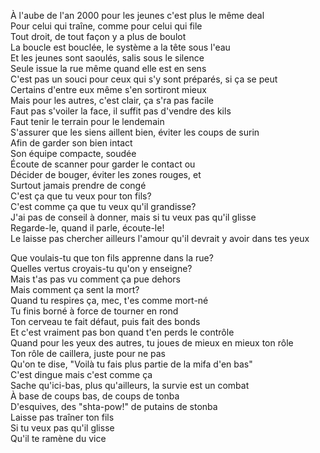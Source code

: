 À l'aube de l'an 2000 pour les jeunes c'est plus le même deal  
Pour celui qui traîne, comme pour celui qui file  
Tout droit, de tout façon y a plus de boulot  
La boucle est bouclée, le système a la tête sous l'eau  
Et les jeunes sont saoulés, salis sous le silence  
Seule issue la rue même quand elle est en sens  
C'est pas un souci pour ceux qui s'y sont préparés, si ça se peut  
Certains d'entre eux même s'en sortiront mieux  
Mais pour les autres, c'est clair, ça s'ra pas facile  
Faut pas s'voiler la face, il suffit pas d'vendre des kils  
Faut tenir le terrain pour le lendemain  
S'assurer que les siens aillent bien, éviter les coups de surin  
Afin de garder son bien intact  
Son équipe compacte, soudée  
Écoute de scanner pour garder le contact ou  
Décider de bouger, éviter les zones rouges, et  
Surtout jamais prendre de congé  
C'est ça que tu veux pour ton fils?  
C'est comme ça que tu veux qu'il grandisse?  
J'ai pas de conseil à donner, mais si tu veux pas qu'il glisse  
Regarde-le, quand il parle, écoute-le!  
Le laisse pas chercher ailleurs l'amour qu'il devrait y avoir dans tes yeux  


Que voulais-tu que ton fils apprenne dans la rue?  
Quelles vertus croyais-tu qu'on y enseigne?  
Mais t'as pas vu comment ça pue dehors  
Mais comment ça sent la mort?  
Quand tu respires ça, mec, t'es comme mort-né  
Tu finis borné à force de tourner en rond  
Ton cerveau te fait défaut, puis fait des bonds  
Et c'est vraiment pas bon quand t'en perds le contrôle  
Quand pour les yeux des autres, tu joues de mieux en mieux ton rôle  
Ton rôle de caillera, juste pour ne pas  
Qu'on te dise, "Voilà tu fais plus partie de la mifa d'en bas"  
C'est dingue mais c'est comme ça  
Sache qu'ici-bas, plus qu'ailleurs, la survie est un combat  
À base de coups bas, de coups de tonba  
D'esquives, des "shta-pow!" de putains de stonba  
Laisse pas traîner ton fils  
Si tu veux pas qu'il glisse  
Qu'il te ramène du vice  

